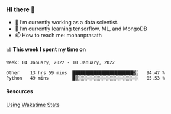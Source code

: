 ### Hi there 👋

- 🔭 I’m currently working as a data scientist.
- 🌱 I’m currently learning tensorflow, ML, and MongoDB
- 📫 How to reach me: mohanprasath

📊 **This week I spent my time on**
<!--START_SECTION:waka-->
```text
Week: 04 January, 2022 - 10 January, 2022

Other    13 hrs 59 mins  ███████████████████████▓░   94.47 % 
Python   49 mins         █▒░░░░░░░░░░░░░░░░░░░░░░░   05.53 % 
```
<!--END_SECTION:waka-->

#### Resources
[Using Wakatime Stats](https://github.com/marketplace/actions/waka-readme)
